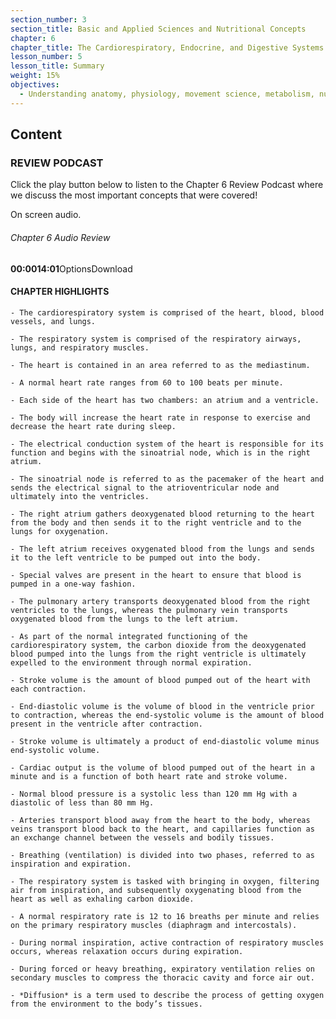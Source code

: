 ```yaml
---
section_number: 3
section_title: Basic and Applied Sciences and Nutritional Concepts
chapter: 6
chapter_title: The Cardiorespiratory, Endocrine, and Digestive Systems
lesson_number: 5
lesson_title: Summary
weight: 15%
objectives:
  - Understanding anatomy, physiology, movement science, metabolism, nutrition, and supplementation.
---
```


## Content
### REVIEW PODCAST

Click the play button below to listen to the Chapter 6 Review Podcast where we discuss the most important concepts that were covered!

On screen audio. 

###### Chapter 6 Audio Review

**00:0014:01**OptionsDownload

#### CHAPTER HIGHLIGHTS

	- The cardiorespiratory system is comprised of the heart, blood, blood vessels, and lungs.

	- The respiratory system is comprised of the respiratory airways, lungs, and respiratory muscles.

	- The heart is contained in an area referred to as the mediastinum.

	- A normal heart rate ranges from 60 to 100 beats per minute.

	- Each side of the heart has two chambers: an atrium and a ventricle.

	- The body will increase the heart rate in response to exercise and decrease the heart rate during sleep.

	- The electrical conduction system of the heart is responsible for its function and begins with the sinoatrial node, which is in the right atrium.

	- The sinoatrial node is referred to as the pacemaker of the heart and sends the electrical signal to the atrioventricular node and ultimately into the ventricles.

	- The right atrium gathers deoxygenated blood returning to the heart from the body and then sends it to the right ventricle and to the lungs for oxygenation.

	- The left atrium receives oxygenated blood from the lungs and sends it to the left ventricle to be pumped out into the body.

	- Special valves are present in the heart to ensure that blood is pumped in a one-way fashion.

	- The pulmonary artery transports deoxygenated blood from the right ventricles to the lungs, whereas the pulmonary vein transports oxygenated blood from the lungs to the left atrium.

	- As part of the normal integrated functioning of the cardiorespiratory system, the carbon dioxide from the deoxygenated blood pumped into the lungs from the right ventricle is ultimately expelled to the environment through normal expiration.

	- Stroke volume is the amount of blood pumped out of the heart with each contraction.

	- End-diastolic volume is the volume of blood in the ventricle prior to contraction, whereas the end-systolic volume is the amount of blood present in the ventricle after contraction.

	- Stroke volume is ultimately a product of end-diastolic volume minus end-systolic volume.

	- Cardiac output is the volume of blood pumped out of the heart in a minute and is a function of both heart rate and stroke volume.

	- Normal blood pressure is a systolic less than 120 mm Hg with a diastolic of less than 80 mm Hg.

	- Arteries transport blood away from the heart to the body, whereas veins transport blood back to the heart, and capillaries function as an exchange channel between the vessels and bodily tissues.

	- Breathing (ventilation) is divided into two phases, referred to as inspiration and expiration.

	- The respiratory system is tasked with bringing in oxygen, filtering air from inspiration, and subsequently oxygenating blood from the heart as well as exhaling carbon dioxide.

	- A normal respiratory rate is 12 to 16 breaths per minute and relies on the primary respiratory muscles (diaphragm and intercostals).

	- During normal inspiration, active contraction of respiratory muscles occurs, whereas relaxation occurs during expiration.

	- During forced or heavy breathing, expiratory ventilation relies on secondary muscles to compress the thoracic cavity and force air out.

	- *Diffusion* is a term used to describe the process of getting oxygen from the environment to the body’s tissues.